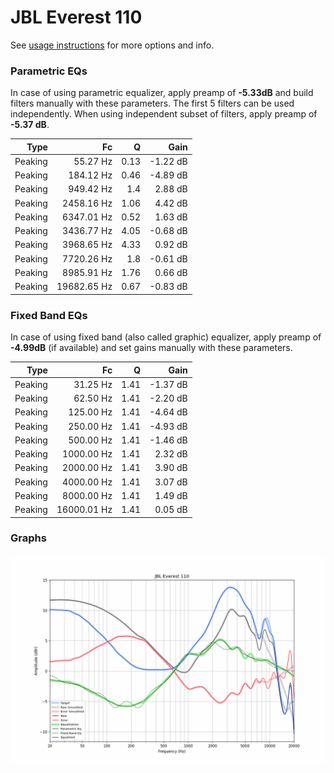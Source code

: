 # JBL Everest 110
See [usage instructions](https://github.com/jaakkopasanen/AutoEq#usage) for more options and info.

### Parametric EQs
In case of using parametric equalizer, apply preamp of **-5.33dB** and build filters manually
with these parameters. The first 5 filters can be used independently.
When using independent subset of filters, apply preamp of **-5.37 dB**.

| Type    | Fc          |    Q | Gain     |
|--------:|------------:|-----:|---------:|
| Peaking | 55.27 Hz    | 0.13 | -1.22 dB |
| Peaking | 184.12 Hz   | 0.46 | -4.89 dB |
| Peaking | 949.42 Hz   | 1.4  | 2.88 dB  |
| Peaking | 2458.16 Hz  | 1.06 | 4.42 dB  |
| Peaking | 6347.01 Hz  | 0.52 | 1.63 dB  |
| Peaking | 3436.77 Hz  | 4.05 | -0.68 dB |
| Peaking | 3968.65 Hz  | 4.33 | 0.92 dB  |
| Peaking | 7720.26 Hz  | 1.8  | -0.61 dB |
| Peaking | 8985.91 Hz  | 1.76 | 0.66 dB  |
| Peaking | 19682.65 Hz | 0.67 | -0.83 dB |

### Fixed Band EQs
In case of using fixed band (also called graphic) equalizer, apply preamp of **-4.99dB**
(if available) and set gains manually with these parameters.

| Type    | Fc          |    Q | Gain     |
|--------:|------------:|-----:|---------:|
| Peaking | 31.25 Hz    | 1.41 | -1.37 dB |
| Peaking | 62.50 Hz    | 1.41 | -2.20 dB |
| Peaking | 125.00 Hz   | 1.41 | -4.64 dB |
| Peaking | 250.00 Hz   | 1.41 | -4.93 dB |
| Peaking | 500.00 Hz   | 1.41 | -1.46 dB |
| Peaking | 1000.00 Hz  | 1.41 | 2.32 dB  |
| Peaking | 2000.00 Hz  | 1.41 | 3.90 dB  |
| Peaking | 4000.00 Hz  | 1.41 | 3.07 dB  |
| Peaking | 8000.00 Hz  | 1.41 | 1.49 dB  |
| Peaking | 16000.01 Hz | 1.41 | 0.05 dB  |

### Graphs
![](./JBL%20Everest%20110.png)